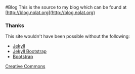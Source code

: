 #Blog
This is the source to my blog which can be found at [http://blog.nolat.org](http://blog.nolat.org)

### Thanks
This site wouldn't have been possible without the following:

*  [Jekyll](https://github.com/mojombo/jekyll/wiki)
*  [Jekyll Bootstrap](http://jekyllbootstrap.com/) 
*  [Bootstrap](http://twitter.github.com/bootstrap/)

[Creative Commons](http://creativecommons.org/licenses/by-nc-sa/3.0/)
